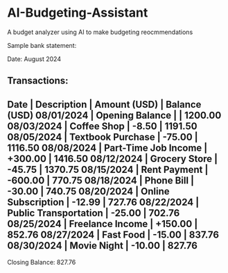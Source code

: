 # AI-Budgeting-Assistant
A budget analyzer using AI to make budgeting reocmmendations

Sample bank statement: 

Date: August 2024

Transactions:
---------------------------------
Date       | Description          | Amount (USD)  | Balance (USD)
08/01/2024 | Opening Balance       |               | 1200.00
08/03/2024 | Coffee Shop           | -8.50         | 1191.50
08/05/2024 | Textbook Purchase     | -75.00        | 1116.50
08/08/2024 | Part-Time Job Income  | +300.00       | 1416.50
08/12/2024 | Grocery Store         | -45.75        | 1370.75
08/15/2024 | Rent Payment          | -600.00       | 770.75
08/18/2024 | Phone Bill            | -30.00        | 740.75
08/20/2024 | Online Subscription   | -12.99        | 727.76
08/22/2024 | Public Transportation | -25.00        | 702.76
08/25/2024 | Freelance Income      | +150.00       | 852.76
08/27/2024 | Fast Food             | -15.00        | 837.76
08/30/2024 | Movie Night           | -10.00        | 827.76
---------------------------------
Closing Balance: 827.76

